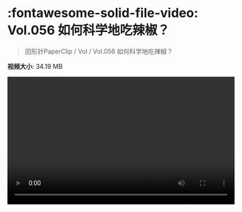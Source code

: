 # :fontawesome-solid-file-video: Vol.056 如何科学地吃辣椒？

> 回形针PaperClip / Vol / Vol.056 如何科学地吃辣椒？

**视频大小**: 34.19 MB

<video id="V-11b233842ba97ba0dbbbffb86dea657e" width="512" height="288" preload="none" playsinline webkit-playsinline></video>
